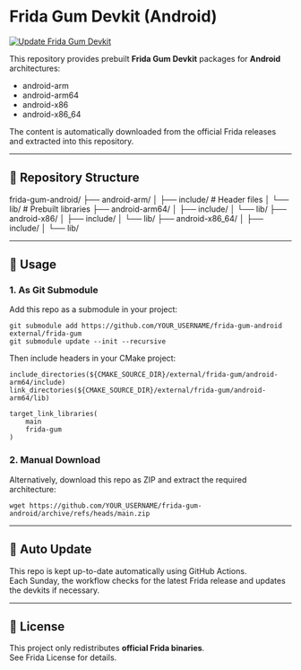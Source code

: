 # Frida Gum Devkit (Android)

[![Update Frida Gum Devkit](https://github.com/YOUR_USERNAME/frida-gum-android/actions/workflows/update-frida.yml/badge.svg)](https://github.com/YOUR_USERNAME/frida-gum-android/actions/workflows/update-frida.yml)

This repository provides prebuilt **Frida Gum Devkit** packages for **Android** architectures:

- android-arm
- android-arm64
- android-x86
- android-x86_64

The content is automatically downloaded from the official Frida releases and extracted into this repository.

---

## 📂 Repository Structure

frida-gum-android/
├── android-arm/
│   ├── include/   # Header files
│   └── lib/       # Prebuilt libraries
├── android-arm64/
│   ├── include/
│   └── lib/
├── android-x86/
│   ├── include/
│   └── lib/
├── android-x86_64/
│   ├── include/
│   └── lib/

---

## 🚀 Usage

### 1. As Git Submodule
Add this repo as a submodule in your project:

    git submodule add https://github.com/YOUR_USERNAME/frida-gum-android external/frida-gum
    git submodule update --init --recursive

Then include headers in your CMake project:

    include_directories(${CMAKE_SOURCE_DIR}/external/frida-gum/android-arm64/include)
    link_directories(${CMAKE_SOURCE_DIR}/external/frida-gum/android-arm64/lib)

    target_link_libraries(
        main
        frida-gum
    )

### 2. Manual Download
Alternatively, download this repo as ZIP and extract the required architecture:

    wget https://github.com/YOUR_USERNAME/frida-gum-android/archive/refs/heads/main.zip

---

## 🔄 Auto Update
This repo is kept up-to-date automatically using GitHub Actions.  
Each Sunday, the workflow checks for the latest Frida release and updates the devkits if necessary.

---

## 📜 License
This project only redistributes **official Frida binaries**.  
See Frida License for details.
